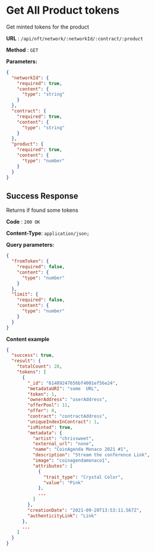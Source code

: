 # Get All Product tokens

Get minted tokens for the product

**URL** : `/api/nft/network/:networkId/:contract/:product`

**Method** : `GET`

**Parameters:**

```json
{
  "networkId": {
    "required": true,
    "content": {
      "type": "string"
    }
  },
  "contract": {
    "required": true,
    "content": {
      "type": "string"
    }
  },
  "product": {
    "required": true,
    "content": {
      "type": "number"
    }
  }
}
```

## Success Response

Returns if found some tokens

**Code** : `200 OK`

**Content-Type**: `application/json;`

**Query parameters:**

```json
{
  "fromToken": {
    "required": false,
    "content": {
      "type": "number"
    }
  },
  "limit": {
    "required": false,
    "content": {
      "type": "number"
    }
  }
}
```

**Content example**

```json
{
  "success": true,
  "result": {
    "totalCount": 28,
    "tokens": [
      {
        "_id": "61489247656bf4001ef56e24",
        "metadataURI": "some  URL",
        "token": 1,
        "ownerAddress": "userAddress",
        "offerPool": 11,
        "offer": 0,
        "contract": "contractAddress",
        "uniqueIndexInContract": 1,
        "isMinted": true,
        "metadata": {
          "artist": "chrissweet",
          "external_url": "none",
          "name": "CoinAgenda Monaco 2021 #1",
          "description": "Stream the conference Link",
          "image": "coinagendamonaco1",
          "attributes": [
            {
              "trait_type": "Crystal Color",
              "value": "Pink"
            },
            ...
          ]
        },
        "creationDate": "2021-09-20T13:53:11.567Z",
        "authenticityLink": "Link"
      },
      ...
    ]
  }
}
```
